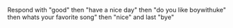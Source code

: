 
Respond with "good" then "have a nice day" then "do you like boywithuke" then whats your favorite song" then "nice" and last "bye"
